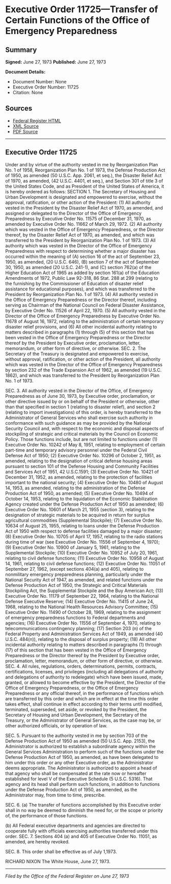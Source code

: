 # Executive Order 11725—Transfer of Certain Functions of the Office of Emergency Preparedness

## Summary

**Signed:** June 27, 1973
**Published:** June 27, 1973

**Document Details:**
- Document Number: None
- Executive Order Number: 11725
- Citation: None

## Sources
- [Federal Register HTML](https://www.presidency.ucsb.edu/documents/executive-order-11725-transfer-certain-functions-the-office-emergency-preparedness)
- [XML Source](None)
- [PDF Source](None)

---

## Executive Order 11725

Under and by virtue of the authority vested in me by Reorganization Plan No. 1 of 1958, Reorganization Plan No. 1 of 1973, the Defense Production Act of 1950, as amended (50 U.S.C. App. 2061, et seq.), the Disaster Relief Act of 1970, as amended, (42 U.S.C. 4401, et seq.), and Section 301 of title 3 of the United States Code, and as President of the United States of America, it is hereby ordered as follows:
SECTION 1. The Secretary of Housing and Urban Development is designated and empowered to exercise, without the approval, ratification, or other action of the President:
    (1) All authority vested in the President by the Disaster Relief Act of 1970, as amended, and assigned or delegated to the Director of the Office of Emergency Preparedness by Executive Order No. 11575 of December 31, 1970, as amended by Executive Order No. 11662 of March 29, 1972.
    (2) All authority which was vested in the Office of Emergency Preparedness, or the Director thereof, by the Disaster Relief Act of 1970, as amended, and which was transferred to the President by Reorganization Plan No. 1 of 1973.
    (3) All authority which was vested in the Director of the Office of Emergency Preparedness with respect to determining whether a major disaster has occurred within the meaning of (A) section 16 of the act of September 23, 1950, as amended, (20 U.S.C. 646), (B) section 7 of the act of September 30, 1950, as amended (20 U.S.C. 241-1), and (C) section 762(a) of the Higher Education Act of 1965 as added by section 161(a) of the Education Amendments of 1972, Public Law 92-318, 86 Stat. 288 at 299 (relating to the furnishing by the Commissioner of Education of disaster relief assistance for educational purposes), and which was transferred to the President by Reorganization Plan No. 1 of 1973.
    (4) All authority vested in the Office of Emergency Preparedness or the Director thereof, including serving as Chairman of the National Council on Federal Disaster Assistance, by Executive Order No. 11526 of April 22, 1970.
    (5) All authority vested in the Director of the Office of Emergency Preparedness by Executive Order No. 11678 of August 16, 1972, relating to the administration of certain temporary disaster relief provisions, and
    (6) All other incidental authority relating to matters described in paragraphs (1) through (5) of this section that has been vested in the Office of Emergency Preparedness or the Director thereof by the President by Executive order, proclamation, letter, memorandum, or other form of directive, or otherwise.
SEC. 2. The Secretary of the Treasury is designated and empowered to exercise, without approval, ratification, or other action of the President, all authority which was vested in the Director of the Office of Emergency Preparedness by section 232 of the Trade Expansion Act of 1962, as amended (19 U.S.C. 1862), and which was transferred to the President by Reorganization Plan No. 1 of 1973.

SEC. 3. All authority vested in the Director of the Office, of Emergency Preparedness as of June 30, 1973, by Executive order, proclamation, or other directive issued by or on behalf of the President or otherwise, other than that specified in section 1 (relating to disaster relief), and section 2 (relating to import investigations) of this order, is hereby transferred to the Administrator of General Services who shall exercise such authority in conformance with such guidance as may be provided by the National Security Council and, with respect to the economic and disposal aspects of stockpiling of strategic and critical materials by the Council on Economic Policy. Those functions include, but are not limited to functions under
    (1) Executive Order No. 10242 of May 8, 1951, relating to employment of certain part-time and temporary advisory personnel under the Federal Civil Defense Act of 1950;
    (2) Executive Order No. 10296 of October 2, 1951, as amended, relating to the designation of critical defense housing areas pursuant to section 101 of the Defense Housing and Community Facilities and Services Act of 1951, 42 U.S.C.1591;
    (3) Executive Order No. 10421 of December 31, 1952, as amended, relating to the protection of facilities important to the national security;
    (4) Executive Order No. 10480 of August 14, 1953, as amended, relating to the administration of the Defense Production Act of 1950, as amended;
    (5) Executive Order No. 10494 of October 14, 1953, relating to the liquidation of the Economic Stabilization Agency created under the Defense Production Act of 1950 as amended;
    (6) Executive Order No. 10601 of March 21, 1955 (section 3), relating to the designation of strategic materials to be acquired in return for surplus agricultural commodities (Supplemental Stockpile);
    (7) Executive Order No. 10634 of August 25, 1955, relating to loans under the Defense Production Act of 1950 with respect to defense facilities damaged by a major disaster;
    (8) Executive Order No. 10705 of April 17, 1957, relating to the radio stations during time of war (see Executive Order No. 11556 of September 4, 1970);
    (9) Executive Order No. 10900 of January 5, 1961, relating to the Supplemental Stockpile;
    (10) Executive Order No. 10952 of July 20, 1961, relating to civil defense functions;
    (11) Executive Order No. 10958 of August 14, 1961, relating to civil defense functions;
    (12) Executive Order No. 11051 of September 27, 1962, (except sections 404(a) and 405), relating to nonmilitary emergency preparedness planning, particularly under the National Security Act of 1947, as amended, and related functions under the Defense Production Act of 1950, the Strategic and Critical Materials Stockpiling Act, the Supplemental Stockpile and the Buy American Act;
    (13) Executive Order No. 11179 of September 22, 1964, relating to the National Defense Executive Reserve;
    (14) Executive Order No. 11415 of June 24, 1968, relating to the National Health Resources Advisory Committee;
    (15) Executive Order No. 11490 of October 28, 1969, relating to the assignment of emergency preparedness functions to Federal departments and agencies;
    (16) Executive Order No. 11556 of September 4, 1970, relating to telecommunications contingency planning;
    (17) Section 203 (n) of the Federal Property and Administration Services Act of 1949, as amended (40 U.S.C. 484(n)), relating to the disposal of surplus property;
    (18) All other incidental authority relating to matters described in paragraphs (1) through (17) of this section that has been vested in the Office of Emergency Preparedness or the Director thereof by the President by Executive order, proclamation, letter, memorandum, or other form of directive, or otherwise.
SEC. 4. All rules, regulations, orders, determinations, permits, contracts, certifications, licenses, and privileges (including all delegations of authority and delegations of authority to redelegate) which have been issued, made, granted, or allowed to become effective by the President, the Director of the Office of Emergency Preparedness, or the Office of Emergency Preparedness or any official thereof, in the performance of functions which are transferred by this order and which are in effect at the time this order takes effect, shall continue in effect according to their terms until modified, terminated, superseded, set aside, or revoked by the President, the Secretary of Housing and Urban Development, the Secretary of the Treasury, or the Administrator of General Services, as the case may be, or other authorized officials, or by operation of law.

SEC. 5. Pursuant to the authority vested in me by section 703 of the Defense Production Act of 1950 as amended (50 U.S.C. App. 2153), the Administrator is authorized to establish a subordinate agency within the General Services Administration to perform such of the functions under the Defense Production Act of 1950, as amended, as have been delegated to him under this order or any other Executive order, as the Administrator deems appropriate. The Administrator is authorized to appoint a head of that agency who shall be compensated at the rate now or hereafter established for level V of the Executive Schedule (5 U.S.C. 5316). That agency and its head shall perform such functions, in addition to functions under the Defense Production Act of 1950, as amended, as the Administrator may, from time to time, prescribe.

SEC. 6. (a) The transfer of functions accomplished by this Executive order shall in no way be deemed to diminish the need for, or the scope or priority of, the performance of those functions.

(b) All Federal executive departments and agencies are directed to cooperate fully with officials exercising authorities transferred under this order.
SEC. 7. Sections 404 (a) and 405 of Executive Order No. 11051, as amended, are hereby revoked.

SEC. 8. This order shall be effective as of July 1,1973.

RICHARD NIXON
The White House,
June 27, 1973.

---

*Filed by the Office of the Federal Register on June 27, 1973*
